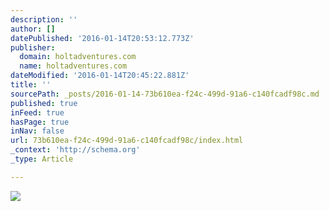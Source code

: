 ```yaml
---
description: ''
author: []
datePublished: '2016-01-14T20:53:12.773Z'
publisher:
  domain: holtadventures.com
  name: holtadventures.com
dateModified: '2016-01-14T20:45:22.881Z'
title: ''
sourcePath: _posts/2016-01-14-73b610ea-f24c-499d-91a6-c140fcadf98c.md
published: true
inFeed: true
hasPage: true
inNav: false
url: 73b610ea-f24c-499d-91a6-c140fcadf98c/index.html
_context: 'http://schema.org'
_type: Article

---
```

![](http://holtadventures.com/wp-content/Gallery/Laos/DSC_0146.JPG)